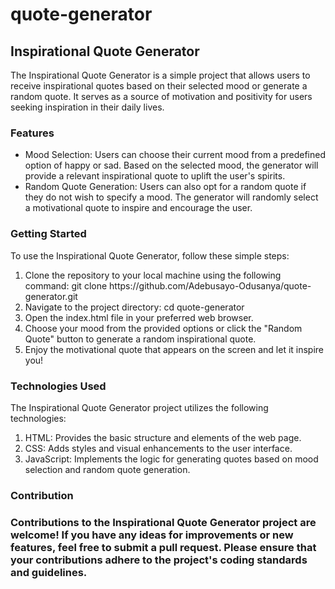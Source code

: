 # quote-generator

<h2>Inspirational Quote Generator</h2>

<p>The Inspirational Quote Generator is a simple project that allows users to receive inspirational quotes based on their selected mood or generate a random quote. It serves as a source of motivation and positivity for users seeking inspiration in their daily lives.</p>

<h3>Features</h3>
<ul>
  <li>
Mood Selection: 
Users can choose their current mood from a predefined option of happy or sad. Based on the selected mood, the generator will provide a relevant inspirational quote to uplift the user's spirits.</li>
<li>
Random Quote Generation: 
Users can also opt for a random quote if they do not wish to specify a mood. The generator will randomly select a motivational quote to inspire and encourage the user.</li>
 </ul>

  <h3>Getting Started</h3>
To use the Inspirational Quote Generator, follow these simple steps:
<ol>
  <li>
Clone the repository to your local machine using the following command: git clone https://github.com/Adebusayo-Odusanya/quote-generator.git</li>
  <li>Navigate to the project directory: cd quote-generator</li>
  <li>Open the index.html file in your preferred web browser.</li>
  <li>Choose your mood from the provided options or click the "Random Quote" button to generate a random inspirational quote.</li>
  <li>Enjoy the motivational quote that appears on the screen and let it inspire you!</li>
  </ol>

<h3>Technologies Used</h3>
<p>The Inspirational Quote Generator project utilizes the following technologies:</p>
<ol>
  <li>HTML: Provides the basic structure and elements of the web page.</li>
  <li>CSS: Adds styles and visual enhancements to the user interface.</li>
<li>JavaScript: Implements the logic for generating quotes based on mood selection and random quote generation.</li>
  </ol>

<h3>Contribution<h3>
<p>Contributions to the Inspirational Quote Generator project are welcome! If you have any ideas for improvements or new features, feel free to submit a pull request. Please ensure that your contributions adhere to the project's coding standards and guidelines.</p>
